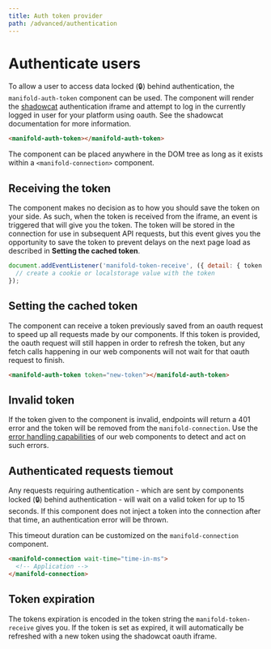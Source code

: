 ```yaml
---
title: Auth token provider
path: /advanced/authentication
---
```


# Authenticate users

To allow a user to access data locked (🔒) behind authentication, the `manifold-auth-token`
component can be used. The component will render the
[shadowcat](https://github.com/manifoldco/shadowcat) authentication iframe and attempt to log in the
currently logged in user for your platform using oauth. See the shadowcat documentation for more
information.

```html
<manifold-auth-token></manifold-auth-token>
```

The component can be placed anywhere in the DOM tree as long as it exists within a
`<manifold-connection>` component.

## Receiving the token

The component makes no decision as to how you should save the token on your side. As such, when the
token is received from the iframe, an event is triggered that will give you the token. The token
will be stored in the connection for use in subsequent API requests, but this event gives you the
opportunity to save the token to prevent delays on the next page load as described in **Setting the
cached token**.

```js
document.addEventListener('manifold-token-receive', ({ detail: { token } }) => {
  // create a cookie or localstorage value with the token
});
```

## Setting the cached token

The component can receive a token previously saved from an oauth request to speed up all requests
made by our components. If this token is provided, the oauth request will still happen in order to
refresh the token, but any fetch calls happening in our web components will not wait for that oauth
request to finish.

```html
<manifold-auth-token token="new-token"></manifold-auth-token>
```

## Invalid token

If the token given to the component is invalid, endpoints will return a 401 error and the token will
be removed from the `manifold-connection`. Use the [error handling capabilities](/advanced/errors)
of our web components to detect and act on such errors.

## Authenticated requests tiemout

Any requests requiring authentication - which are sent by components locked (🔒) behind
authentication - will wait on a valid token for up to 15 seconds. If this component does not inject
a token into the connection after that time, an authentication error will be thrown.

This timeout duration can be customized on the `manifold-connection` component.

```html
<manifold-connection wait-time="time-in-ms">
  <!-- Application -->
</manifold-connection>
```

## Token expiration

The tokens expiration is encoded in the token string the `manifold-token-receive` gives you. If the
token is set as expired, it will automatically be refreshed with a new token using the shadowcat
oauth iframe.
